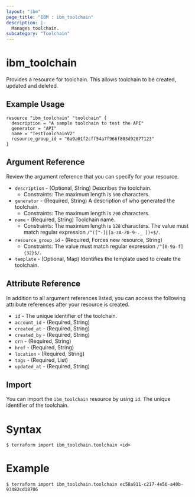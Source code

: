 ```yaml
---
layout: "ibm"
page_title: "IBM : ibm_toolchain"
description: |-
  Manages toolchain.
subcategory: "Toolchain"
---
```


# ibm_toolchain

Provides a resource for toolchain. This allows toolchain to be created, updated and deleted.

## Example Usage

```hcl
resource "ibm_toolchain" "toolchain" {
  description = "A sample toolchain to test the API"
  generator = "API"
  name = "TestToolchainV2"
  resource_group_id = "6a9a01f2cff54a7f966f803d92877123"
}
```

## Argument Reference

Review the argument reference that you can specify for your resource.

* `description` - (Optional, String) Describes the toolchain.
  * Constraints: The maximum length is `500` characters.
* `generator` - (Required, String) A description of who generated the toolchain.
  * Constraints: The maximum length is `200` characters.
* `name` - (Required, String) Toolchain name.
  * Constraints: The maximum length is `128` characters. The value must match regular expression `/^([^ -]|[a-zA-Z0-9-._ ])+$/`.
* `resource_group_id` - (Required, Forces new resource, String) 
  * Constraints: The value must match regular expression `/^[0-9a-f]{32}$/`.
* `template` - (Optional, Map) Identifies the template used to create the toolchain.

## Attribute Reference

In addition to all argument references listed, you can access the following attribute references after your resource is created.

* `id` - The unique identifier of the toolchain.
* `account_id` - (Required, String) 
* `created_at` - (Required, String) 
* `created_by` - (Required, String) 
* `crn` - (Required, String) 
* `href` - (Required, String) 
* `location` - (Required, String) 
* `tags` - (Required, List) 
* `updated_at` - (Required, String) 

## Import

You can import the `ibm_toolchain` resource by using `id`. The unique identifier of the toolchain.

# Syntax
```
$ terraform import ibm_toolchain.toolchain <id>
```

# Example
```
$ terraform import ibm_toolchain.toolchain ec58a911-c217-4e56-a40b-93482cd18706
```

